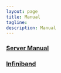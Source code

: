 ```yaml
---
layout: page
title: Manual
tagline:
description: Manual
---
```

### [Server Manual](/manual/server.html)
### [Infiniband](/manual/infiniband.html)

<!-- * [Problems & Solutions regarding Managing Server] -->


